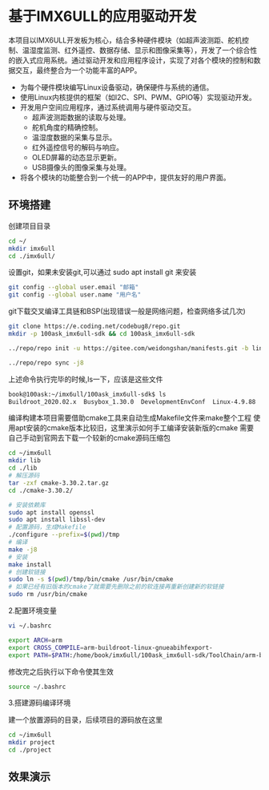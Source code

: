 # 基于IMX6ULL的应用驱动开发

本项目以IMX6ULL开发板为核心，结合多种硬件模块（如超声波测距、舵机控制、温湿度监测、红外遥控、数据存储、显示和图像采集等），开发了一个综合性的嵌入式应用系统。通过驱动开发和应用程序设计，实现了对各个模块的控制和数据交互，最终整合为一个功能丰富的APP。

- 为每个硬件模块编写Linux设备驱动，确保硬件与系统的通信。
- 使用Linux内核提供的框架（如I2C、SPI、PWM、GPIO等）实现驱动开发。
- 开发用户空间应用程序，通过系统调用与硬件驱动交互。
  - 超声波测距数据的读取与处理。
  - 舵机角度的精确控制。
  - 温湿度数据的采集与显示。
  - 红外遥控信号的解码与响应。
  - OLED屏幕的动态显示更新。
  - USB摄像头的图像采集与处理。
- 将各个模块的功能整合到一个统一的APP中，提供友好的用户界面。

## 环境搭建

创建项目目录

```bash
cd ~/
mkdir imx6ull
cd ./imx6ull/
```

设置git，如果未安装git,可以通过 sudo apt install git 来安装

```bash
git config --global user.email "邮箱"
git config --global user.name "用户名"
```

git下载交叉编译工具链和BSP(出现错误一般是网络问题，检查网络多试几次)

```BASH
git clone https://e.coding.net/codebug8/repo.git
mkdir -p 100ask_imx6ull-sdk && cd 100ask_imx6ull-sdk

../repo/repo init -u https://gitee.com/weidongshan/manifests.git -b linux-sdk -m imx6ull/100ask_imx6ull_linux4.9.88_release.xml --no-repo-verify

../repo/repo sync -j8

```

上述命令执行完毕的时候,ls一下，应该是这些文件

```bash
book@100ask:~/imx6ull/100ask_imx6ull-sdk$ ls
Buildroot_2020.02.x  Busybox_1.30.0  DevelopmentEnvConf  Linux-4.9.88  NoosProgramProject  ToolChain  Uboot-2017.03  Uboot-2018.03
```

编译构建本项目需要借助cmake工具来自动生成Makefile文件来make整个工程
使用apt安装的cmake版本比较旧，这里演示如何手工编译安装新版的cmake
需要自己手动到官网去下载一个较新的cmake源码压缩包

```BASH
cd ~/imx6ull
mkdir lib
cd ./lib
# 解压源码
tar -zxf cmake-3.30.2.tar.gz
cd ./cmake-3.30.2/

# 安装依赖库
sudo apt install openssl       
sudo apt install libssl-dev
# 配置源码，生成Makefile
./configure --prefix=$(pwd)/tmp 
# 编译
make -j8
# 安装
make install 
# 创建软链接
sudo ln -s $(pwd)/tmp/bin/cmake /usr/bin/cmake 
# 如果已经有旧版本的cmake了就需要先删除之前的软连接再重新创建新的软链接
sudo rm /usr/bin/cmake
```

2.配置环境变量

```BASH
vi ~/.bashrc
```

```BASH
export ARCH=arm
export CROSS_COMPILE=arm-buildroot-linux-gnueabihfexport- 
export PATH=$PATH:/home/book/imx6ull/100ask_imx6ull-sdk/ToolChain/arm-buildroot-linux-gnueabihf_sdk-buildroot/bin
```

修改完之后执行以下命令使其生效

```BASH
source ~/.bashrc
```

3.搭建源码编译环境

建一个放置源码的目录，后续项目的源码放在这里

```bash
cd ~/imx6ull
mkdir project
cd ./project
```

## 效果演示

